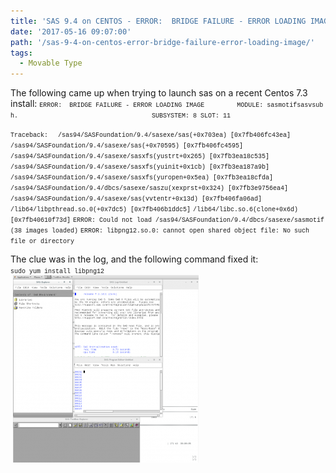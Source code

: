 ```yaml
---
title: 'SAS 9.4 on CENTOS - ERROR:  BRIDGE FAILURE - ERROR LOADING IMAGE'
date: '2017-05-16 09:07:00'
path: '/sas-9-4-on-centos-error-bridge-failure-error-loading-image/'
tags:
  - Movable Type
---
```


The following came up when trying to launch sas on a recent Centos 7.3 install:
<span style="font-family: Courier New, Courier, monospace; font-size: x-small;">
</span><span style="font-family: Courier New, Courier, monospace; font-size: x-small;">ERROR:  BRIDGE FAILURE - ERROR LOADING IMAGE</span>
<span style="font-family: Courier New, Courier, monospace; font-size: x-small;">        MODULE: sasmotifsasvsub h.</span>
<span style="font-family: Courier New, Courier, monospace; font-size: x-small;">                                   SUBSYSTEM: 8 SLOT: 11</span>

<span style="font-family: Courier New, Courier, monospace; font-size: x-small;">Traceback:  </span>
<span style="font-family: Courier New, Courier, monospace; font-size: x-small;">/sas94/SASFoundation/9.4/sasexe/sas(+0x703ea) [0x7fb406fc43ea]</span>
<span style="font-family: Courier New, Courier, monospace; font-size: x-small;">/sas94/SASFoundation/9.4/sasexe/sas(+0x70595) [0x7fb406fc4595]</span>
<span style="font-family: Courier New, Courier, monospace; font-size: x-small;">/sas94/SASFoundation/9.4/sasexe/sasxfs(yustrt+0x265) [0x7fb3ea18c535]</span>
<span style="font-family: Courier New, Courier, monospace; font-size: x-small;">/sas94/SASFoundation/9.4/sasexe/sasxfs(yuinit+0x1cb) [0x7fb3ea187a9b]</span>
<span style="font-family: Courier New, Courier, monospace; font-size: x-small;">/sas94/SASFoundation/9.4/sasexe/sasxfs(yuropen+0x5ea) [0x7fb3ea18cfda]</span>
<span style="font-family: Courier New, Courier, monospace; font-size: x-small;">/sas94/SASFoundation/9.4/dbcs/sasexe/saszu(xexprst+0x324) [0x7fb3e9756ea4]</span>
<span style="font-family: Courier New, Courier, monospace; font-size: x-small;">/sas94/SASFoundation/9.4/sasexe/sas(vvtentr+0x13d) [0x7fb406fa06ad]</span>
<span style="font-family: Courier New, Courier, monospace; font-size: x-small;">/lib64/libpthread.so.0(+0x7dc5) [0x7fb406b1ddc5]</span>
<span style="font-family: Courier New, Courier, monospace; font-size: x-small;">/lib64/libc.so.6(clone+0x6d) [0x7fb40610f73d]</span>
<span style="font-family: Courier New, Courier, monospace; font-size: x-small;">
</span><span style="font-family: Courier New, Courier, monospace; font-size: x-small;">ERROR: Could not load /sas94/SASFoundation/9.4/dbcs/sasexe/sasmotif (38 images loaded)</span>
<span style="font-family: Courier New, Courier, monospace; font-size: x-small;">ERROR: libpng12.so.0: cannot open shared object file: No such file or directory</span>
<div></div>
<div>The clue was in the log, and the following command fixed it:</div>
<div></div>
<div>
<div><span style="font-family: Courier New, Courier, monospace; font-size: x-small;">sudo yum install libpng12</span></div>
</div>
<div></div>
<div> <img class="size-medium wp-image-74 aligncenter" src="../images/Screen-2BShot-2B2017-05-16-2Bat-2B09.58.06-297x300.png" alt="" width="297" height="300" /></div>
<div style="clear: both; text-align: center;"></div>
<div></div>